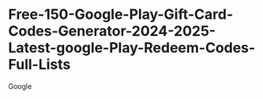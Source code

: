 # Free-150-Google-Play-Gift-Card-Codes-Generator-2024-2025-Latest-google-Play-Redeem-Codes-Full-Lists
Google
